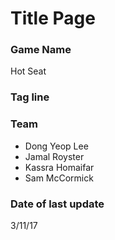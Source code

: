 # Title Page

### Game Name
Hot Seat

### Tag line

### Team
- Dong Yeop Lee
- Jamal Royster
- Kassra Homaifar
- Sam McCormick

### Date of last update
3/11/17
